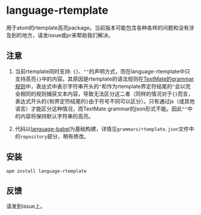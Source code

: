 # language-rtemplate

用于atom的rtemplate高亮package。当前版本可能包含各种各样的问题和没有涉及到的地方，请发issue或pr来帮助我们解决。

## 注意

1. 当前rtemplate同时支持: `{}`、`""`的声明方式，而在language-rtemplate中只支持高亮`{}`中的内容。其原因是rtemplate的语法规则在[TextMate的grammar规则](https://manual.macromates.com/en/language_grammars)中，表达式中表示字符串开头的`"`和作为rtemplate界定符结尾的`"`会以完全相同的规则捕获文本内容，导致无法区分这二者（同样的情况对于`{}`而言，表达式开头的`{`和界定符结尾的`}`由于符号不同可以区分）。只有通过js（或其他语言）才能区分这种情况，而TextMate grammar的json形式不能。因此`""`中的内容将保持默认字符串的高亮。

2. 代码以[language-babel](https://github.com/gandm/language-babel)为基础构建，详情见`grammars/rtemplate.json`文件中的`repository`部分，稍有修改。

## 安装

```
apm install language-rtemplate
```

## 反馈

请发到issue上。
